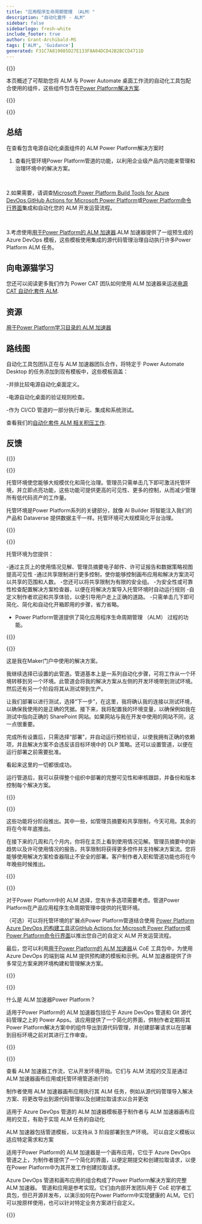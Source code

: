 ```yaml
---
title: "应用程序生命周期管理 （ALM）"
description: "自动化套件 - ALM"
sidebar: false
sidebarlogo: fresh-white
include_footer: true
author: Grant-Archibald-MS
tags: ['ALM', 'Guidance']
generated: F31C7A819085D27E133F8A04DCD42B2BCCD4711D
---
```


{{<slideStyles>}}

<div class="optional">

本页概述了可帮助您将 ALM 与 Power Automate 桌面工作流的自动化工具包配合使用的组件，这些组件包含在[Power Platform解决方案](https://learn.microsoft.com/power-platform/alm/solution-concepts-alm).

</div>

{{<presentation slides="1,2,3,4,5,6,7">}}

<div class="optional">

{{<presentationStyles>}}

## 总结

在查看包含电源自动化桌面组件的 ALM Power Platform解决方案时

1. 查看托管环境Power Platform管道的功能，以利用企业级产品内功能来管理和治理环境中的解决方案。

<br/>

2.如果需要，请调查[Microsoft Power Platform Build Tools for Azure DevOps](https://learn.microsoft.com/power-platform/alm/devops-build-tools),[GitHub Actions for Microsoft Power Platform](https://learn.microsoft.com/power-platform/alm/devops-github-actions)或[Power Platform命令行界面](https://learn.microsoft.com/power-platform/developer/cli/introduction)集成和自动化您的 ALM 开发运营流程。

<br/>

3.考虑使用[用于Power Platform的 ALM 加速器](https://learn.microsoft.com/power-platform/guidance/coe/almacceleratorpowerplatform-components).ALM 加速器提供了一组预生成的 Azure DevOps 模板，这些模板使用集成的源代码管理治理自动执行许多Power Platform ALM 任务。

## 向电源猫学习

您还可以阅读更多我们作为 Power CAT 团队如何使用 ALM 加速器来运送[电源 CAT 自动化套件 ALM](/zh-hans/features/alm/powercat).

## 资源

[用于Power Platform学习目录的 ALM 加速器](https://learn.microsoft.com/power-platform/guidance/coe/almacceleratorpowerplatform-learningcatalog)

## 路线图

自动化工具包团队正在与 ALM 加速器团队合作，将特定于 Power Automate Desktop 的任务添加到现有模板中，这些模板涵盖：

-并排比较电源自动化桌面定义。

-电源自动化桌面的验证规则检查。

-作为 CI/CD 管道的一部分执行单元、集成和系统测试。

查看我们的[自动化套件 ALM 相关积压工作](https://github.com/microsoft/powercat-automation-kit/issues?q=is%3Aissue+is%3Aopen+label%3Aalm).

## 反馈

{{<questions name="/content/zh-hans/features/alm.json" completed="感谢您提供反馈" showNavigationButtons="false" locale="zh-hans">}}

</div>

{{<slide  id="slide1" audio="features/alm/managed-environments-overview.mp3" description="Managed Environments Overview" image="features/alm/managed-environments-overview.svg" >}}

托管环境使您能够大规模优化和简化治理。管理员只需单击几下即可激活托管环境，并立即点亮功能，这些功能可提供更高的可见性、更多的控制，从而减少管理所有低代码资产的工作量。

托管环境是Power Platform系列的关键部分，就像 AI Builder 将智能注入我们的产品和 Dataverse 提供数据主干一样。托管环境可大规模简化平台治理。

{{</slide>}}

{{<slide  id="slide2" audio="features/alm/managed-environments-features.mp3" description="Managed Environments Features" image="features/alm/managed-environments-features.svg" >}}

托管环境为您提供：

-通过主页上的使用情况见解、管理员摘要电子邮件、许可证报告和数据策略视图提高可见性
-通过共享限制进行更多控制，使你能够控制画布应用和解决方案流可以共享的范围和人数。
-您还可以将共享限制为有限的安全组。
-为安全性或可靠性检查配置解决方案检查器，以便在将解决方案导入托管环境时自动运行规则
-自定义制作者欢迎和共享体验，以便引导用户走上正确的道路。
-只需单击几下即可简化、简化和自动化开箱即用的步骤，省力省略。
- Power Platform管道提供了简化应用程序生命周期管理 （ALM） 过程的功能。

{{</slide>}}

{{<slide  id="slide3" cdnVideo="features/alm/managed-environments-power-platform-pipelines-demo.mp4" description="Power Platform Pipelines Demo" >}}

这是我在Maker门户中使用的解决方案。

我继续选择已设置的此管道。管道基本上是一系列自动化步骤，可将工作从一个环境转移到另一个环境。此管道会将我的解决方案从左侧的开发环境带到测试环境。然后还有另一个阶段将其从测试带到生产。

让我们部署以进行测试，选择“下一步”，在这里，我将确认我的连接以测试环境，以确保我使用的是正确的凭据。接下来，我将配置我的环境变量，以确保例如我在测试中指向正确的 SharePoint 网站。如果网站与我在开发中使用的网站不同，这一点很重要。

完成所有设置后，只需选择“部署”，并自动运行预检验证，以使我拥有正确的依赖项，并且解决方案不会违反该目标环境中的 DLP 策略。还可以设置管道，以便在运行部署之前需要批准。

看起来这里的一切都很成功。

运行管道后，我可以获得整个组织中部署的完整可见性和审核跟踪，并备份和版本控制每个解决方案。

{{</slide>}}

{{<slide  id="slide4" audio="features/alm/managed-environments-feature-availability.mp3?v=1" description="Managed Environments Availability" image="features/alm/managed-environments-feature-availability.svg?v=1" >}}

这些功能将分阶段推出。其中一些，如管理员摘要和共享限制，今天可用。其余的将在今年年底推出。

在接下来的几周和几个月内，你将在主页上看到使用情况见解。管理员摘要中的新趋势以及许可使用情况的报告。共享限制将获得更多控件并支持解决方案流。您将能够使用解决方案检查器阻止不安全的部署。客户制作者入职和管道功能也将在今年晚些时候推出。

{{</slide>}}

{{<slide  id="slide5" audio="features/alm/pipeline-extensibility.mp3?v=1" description="Pipeline Extensibility" image="features/alm/pipeline-extensibility.svg?v=1" >}}

对于Power Platform中的 ALM 选择，您有许多选项需要考虑。管道Power Platform在产品应用程序生命周期管理中提供的托管环境。

（可选）可以将托管环境的扩展点Power Platform管道结合使用 [Power Platform Azure DevOps 的构建工具](https://learn.microsoft.com/power-platform/alm/devops-build-tools)这[GitHub Actions for Microsoft Power Platform](https://learn.microsoft.com/power-platform/alm/devops-github-actions)或[Power Platform命令行界面](https://learn.microsoft.com/en-us/power-platform/developer/cli/introduction)以推出您自己的自定义 ALM 开发运营流程。

最后，您可以利用[用于Power Platform的 ALM 加速器](https://learn.microsoft.com/power-platform/guidance/coe/almacceleratorpowerplatform-learningcatalog)从 CoE 工具包中，为使用 Azure DevOps 的端到端 ALM 提供预构建的模板和示例。ALM 加速器提供了许多常见方案来跨环境构建和管理解决方案。

{{</slide>}}

{{<slide  id="slide6" audio="features/alm/alm-accelerator-for-power-platform-overview.mp3?v=1" description="ALM Accelerator for Power Platform Overview" image="features/alm/alm-accelerator-for-power-platform-overview.svg?v=1" >}}

什么是 ALM 加速器Power Platform？

适用于Power Platform的 ALM 加速器包括位于 Azure DevOps 管道和 Git 源代码管理之上的 Power Apps。该应用提供了一个简化的界面，供制作者定期将其Power Platform解决方案中的组件导出到源代码管理，并创建部署请求以在部署到目标环境之前对其进行工作审查。

{{</slide>}}

{{<slide  id="slide7" audio="features/alm/alm-accelerator-for-power-platform-workflow.mp3?v=1" description="ALM Accelerator for Power Platform Workflow" image="features/alm/alm-accelerator-for-power-platform-workflow.svg?v=1" >}}

查看 ALM 加速器工作流，它从开发环境开始。它们与 ALM 流程的交互是通过 ALM 加速器画布应用或托管环境管道进行的

制作者使用 ALM 加速器画布应用执行其 ALM 任务，例如从源代码管理导入解决方案、将更改导出到源代码管理以及创建拉取请求以合并更改

适用于 Azure DevOps 管道的 ALM 加速器模板基于制作者与 ALM 加速器画布应用的交互，有助于实现 ALM 任务的自动化

ALM 加速器包括管道模板，以支持从 3 阶段部署到生产环境。
可以自定义模板以适应特定需求和方案

适用于Power Platform的 ALM 加速器是一个画布应用，它位于 Azure DevOps 管道之上，为制作者提供了一个简化的界面，以便定期提交和创建拉取请求，以便在Power Platform中为其开发工作创建拉取请求。

Azure DevOps 管道和画布应用的组合构成了Power Platform解决方案的完整 ALM 加速器。
管道和应用是参考实现。它们由内部开发团队用于 CoE 初学者工具包，但已开源并发布，以演示如何在Power Platform中实现健康的 ALM。它们可以按原样使用，也可以针对特定业务方案进行自定义。

{{</slide>}}
